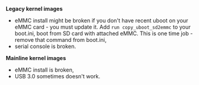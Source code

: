 **Legacy kernel images**

- eMMC install might be broken if you don't have recent uboot on your eMMC card - you must update it. Add `run copy_uboot_sd2emmc` to your boot.ini, boot from SD card with attached eMMC. This is one time job - remove that command from boot.ini,
- serial console is broken.

**Mainline kernel images** 

- eMMC install is broken,
- USB 3.0 sometimes doesn't work.